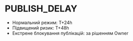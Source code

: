 ﻿# PUBLISH_DELAY
- Нормальний режим: T+24h
- Підвищений ризик: T+48h
- Екстрене блокування публікацій: за рішенням Owner
